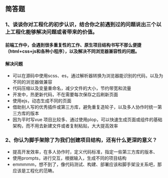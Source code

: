 ## 简答题
### 1、谈谈你对工程化的初步认识，结合你之前遇到过的问题说出三个以上工程化能够解决问题或者带来的价值。
#### 前端工作中，会遇到很多重复性的工作、原生项目结构书写不那么便捷（html+css+js和各种小程序），以及解决不同浏览器兼容性的问题。
#### 解决问题
* 可以在源码中使用scss、es，通过解析器转换为浏览器能识别的代码，以及为不同的浏览器做兼容
* 代码压缩以及变量重命名，减少文件的大小，节约带宽和流量
* 开发中，热更新代码，不在需要每次保存之后刷新页面
* 使用ejs，动态生成不同的页面
* 借助别人写的优秀插件或第三方库，避免重复造轮子，以及多人协作时统一第三方库的版本
* 因为平时写vue 项目比较多、通过使用plop，可以快速生成页面或组件的基础架构，而不用去新建文件或者复制粘贴，大大提高效率

### 2、你认为脚手架除了为我们创建项目结构，还有什么更深的意义？
* 提高开发效率，在多人协作时，定义代码标准，指定一些第三方库的版本、
* 使用prompts，进行交互，根据输入，生成不同的项目结构
* emmmmm，想不到了，像代码测试、构建、部署应该和脚手架没关系吧，那应该是工程化的范畴。
